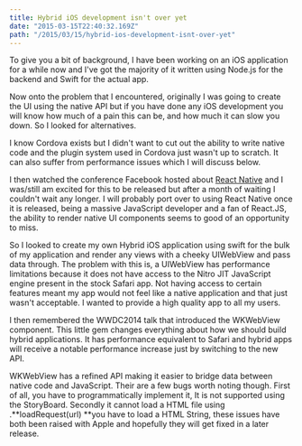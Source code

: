 ```yaml
---
title: Hybrid iOS development isn't over yet
date: "2015-03-15T22:40:32.169Z"
path: "/2015/03/15/hybrid-ios-development-isnt-over-yet"
---
```


To give you a bit of background, I have been working on an iOS application for a while now and I've got the majority of it written using Node.js for the backend and Swift for the actual app.

Now onto the problem that I encountered, originally I was going to create the UI using the native API but if you have done any iOS development you will know how much of a pain this can be, and how much it can slow you down. So I looked for alternatives.

I know Cordova exists but I didn't want to cut out the ability to write native code and the plugin system used in Cordova just wasn't up to scratch. It can also suffer from performance issues which I will discuss below.

I then watched the conference Facebook hosted about [React Native](https://code.facebook.com/videos/786462671439502/react-js-conf-2015-keynote-introducing-react-native-/) and I was/still am excited for this to be released but after a month of waiting I couldn't wait any longer. I will probably port over to using React Native once it is released, being a massive JavaScript developer and a fan of React.JS, the ability to render native UI components seems to good of an opportunity to miss.

So I looked to create my own Hybrid iOS application using swift for the bulk of my application and render any views with a cheeky UIWebView and pass data through. The problem with this is, a UIWebView has performance limitations because it does not have access to the Nitro JIT JavaScript engine present in the stock Safari app. Not having access to certain features meant my app would not feel like a native application and that just wasn't acceptable. I wanted to provide a high quality app to all my users.

I then remembered the WWDC2014 talk that introduced the WKWebView component. This little gem changes everything about how we should build hybrid applications. It has performance equivalent to Safari and hybrid apps will receive a notable performance increase just by switching to the new API.

WKWebView has a refined API making it easier to bridge data between native code and JavaScript. Their are a few bugs worth noting though. First of all, you have to programmatically implement it, It is not supported using the StoryBoard. Secondly it cannot load a HTML file using .**loadRequest(url) **you have to load a HTML String, these issues have both been raised with Apple and hopefully they will get fixed in a later release.
